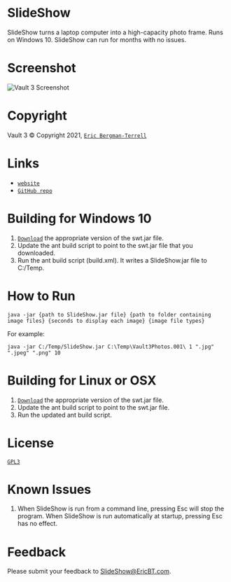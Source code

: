 # SlideShow

SlideShow turns a laptop computer into a high-capacity photo frame. Runs on Windows 10. SlideShow can run for months with no issues.

# Screenshot

![`Vault 3 Screenshot`](https://ericbt.com/uploaded_images/photoframe.jpg "SlideShow")

# Copyright

Vault 3 &#169; Copyright 2021, [`Eric Bergman-Terrell`](https://www.ericbt.com)

# Links

* [`website`](https://ericbt.com/)
* [`GitHub repo`](https://github.com/EricTerrell/SlideShow)

# Building for Windows 10

1. [`Download`](https://archive.eclipse.org/eclipse/downloads/drops4/R-4.18-202012021800/) the appropriate version of the swt.jar file.
1. Update the ant build script to point to the swt.jar file that you downloaded.
1. Run the ant build script (build.xml). It writes a SlideShow.jar file to C:/Temp.

# How to Run

```
java -jar {path to SlideShow.jar file} {path to folder containing image files} {seconds to display each image} {image file types}
```

For example:

```
java -jar C:/Temp/SlideShow.jar C:\Temp\Vault3Photos.001\ 1 ".jpg" ".jpeg" ".png" 10
```

# Building for Linux or OSX

1. [`Download`](https://archive.eclipse.org/eclipse/downloads/drops4/R-4.18-202012021800/) the appropriate version of the swt.jar file.
1. Update the ant build script to point to the swt.jar file.
1. Run the updated ant build script.

# License

[`GPL3`](https://www.gnu.org/licenses/gpl-3.0.en.html)

# Known Issues

1. When SlideShow is run from a command line, pressing Esc will stop the program. When SlideShow is run automatically at startup, pressing Esc has no effect.

# Feedback

Please submit your feedback to [SlideShow@EricBT.com](mailto:SlideShow@EricBT.com).